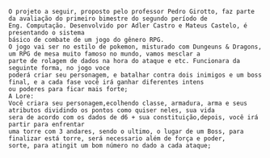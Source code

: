     O projeto a seguir, proposto pelo professor Pedro Girotto, faz parte da avaliação do primeiro bimestre do segundo período de 
    Eng. Computação. Desenvolvido por Adler Castro e Mateus Castelo, é presentando o sistema
    básico de combate de um jogo do gênero RPG.
    O jogo vai ser no estilo de pokemon, misturado com Dungeuns & Dragons, um RPG de mesa muito famoso no mundo, vamos mesclar a 
    parte de rolagem de dados na hora do ataque e etc. Funcionara da seguinte forma, no jogo voce
    poderá criar seu personagem, e batalhar contra dois inimigos e um boss final, e a cada fase você irá ganhar diferentes intens 
    ou poderes para ficar mais forte;
    A Lore:
    Você criara seu personagem,ecolhendo classe, armadura, arma e seus atributos dividindo os pontos como quiser neles, sua vida 
    sera de acordo com os dados de d6 + sua constituição,depois, você irá partir para enfrentar
    uma torre com 3 andares, sendo o ultimo, o lugar de um Boss, para finalizar está torre, será necessario além de força e poder, 
    sorte, para atingit um bom número no dado a cada ataque;

